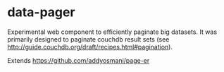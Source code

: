 data-pager
===========

Experimental web component to efficiently paginate big datasets. It was primarily
designed to paginate couchdb result sets
(see http://guide.couchdb.org/draft/recipes.html#pagination).

Extends https://github.com/addyosmani/page-er
